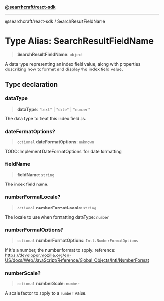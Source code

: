 [**@searchcraft/react-sdk**](/reference/sdk/js-react/README.md)

***

[@searchcraft/react-sdk](/reference/sdk/js-react/globals.md) / SearchResultFieldName

# Type Alias: SearchResultFieldName

> **SearchResultFieldName**: `object`

A data type representing an index field value, along with properties
describing how to format and display the index field value.

## Type declaration

### dataType

> **dataType**: `"text"` \| `"date"` \| `"number"`

The data type to treat this index field as.

### dateFormatOptions?

> `optional` **dateFormatOptions**: `unknown`

TODO: Implement DateFormatOptions, for date formatting

### fieldName

> **fieldName**: `string`

The index field name.

### numberFormatLocale?

> `optional` **numberFormatLocale**: `string`

The locale to use when formatting dataType: `number`

### numberFormatOptions?

> `optional` **numberFormatOptions**: `Intl.NumberFormatOptions`

If it's a number, the number format to apply.
reference: https://developer.mozilla.org/en-US/docs/Web/JavaScript/Reference/Global_Objects/Intl/NumberFormat

### numberScale?

> `optional` **numberScale**: `number`

A scale factor to apply to a `number` value.
